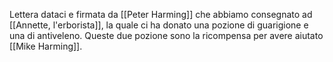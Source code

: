 Lettera dataci e firmata da [[Peter Harming]] che abbiamo consegnato ad [[Annette, l'erborista]], la quale ci ha donato una pozione di guarigione e una di antiveleno.
Queste due pozione sono la ricompensa per avere aiutato [[Mike Harming]].

